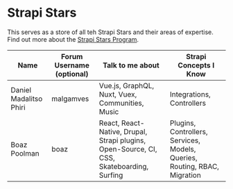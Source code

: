 # Strapi Stars


This serves as a store of all teh Strapi Stars and their areas of expertise. 
Find out more about the [Strapi Stars Program](https://strapi.io/community-stars). 


| Name      | Forum Username (optional) | Talk to me about      | Strapi Concepts I Know |
| ----------- | ----------- | ----------- | ----------- |
| Daniel Madalitso Phiri      | malgamves      | Vue.js, GraphQL, Nuxt, Vuex, Communities, Music    | Integrations, Controllers       |
| Boaz Poolman      | boaz      | React, React-Native, Drupal, Strapi plugins, Open-Source, CI, CSS, Skateboarding, Surfing    | Plugins, Controllers, Services, Models, Queries, Routing, RBAC, Migration        |
